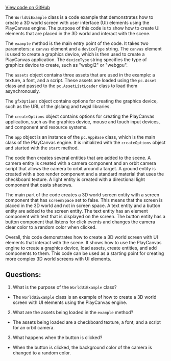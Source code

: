 [View code on GitHub](https://github.com/playcanvas/engine/examples/src/examples/user-interface/world-ui.tsx)

The `WorldUiExample` class is a code example that demonstrates how to create a 3D world screen with user interface (UI) elements using the PlayCanvas engine. The purpose of this code is to show how to create UI elements that are placed in the 3D world and interact with the scene. 

The `example` method is the main entry point of the code. It takes two parameters: a `canvas` element and a `deviceType` string. The `canvas` element is used to create a graphics device, which is then used to create a PlayCanvas application. The `deviceType` string specifies the type of graphics device to create, such as "webgl2" or "webgpu". 

The `assets` object contains three assets that are used in the example: a texture, a font, and a script. These assets are loaded using the `pc.Asset` class and passed to the `pc.AssetListLoader` class to load them asynchronously. 

The `gfxOptions` object contains options for creating the graphics device, such as the URL of the glslang and twgsl libraries. 

The `createOptions` object contains options for creating the PlayCanvas application, such as the graphics device, mouse and touch input devices, and component and resource systems. 

The `app` object is an instance of the `pc.AppBase` class, which is the main class of the PlayCanvas engine. It is initialized with the `createOptions` object and started with the `start` method. 

The code then creates several entities that are added to the scene. A camera entity is created with a camera component and an orbit camera script that allows the camera to orbit around a target. A ground entity is created with a box render component and a standard material that uses the checkboard texture. A light entity is created with a directional light component that casts shadows. 

The main part of the code creates a 3D world screen entity with a screen component that has `screenSpace` set to false. This means that the screen is placed in the 3D world and not in screen space. A text entity and a button entity are added to the screen entity. The text entity has an element component with text that is displayed on the screen. The button entity has a button component that listens for click events and changes the camera clear color to a random color when clicked. 

Overall, this code demonstrates how to create a 3D world screen with UI elements that interact with the scene. It shows how to use the PlayCanvas engine to create a graphics device, load assets, create entities, and add components to them. This code can be used as a starting point for creating more complex 3D world screens with UI elements.
## Questions: 
 1. What is the purpose of the `WorldUiExample` class?
- The `WorldUiExample` class is an example of how to create a 3D world screen with UI elements using the PlayCanvas engine.

2. What are the assets being loaded in the `example` method?
- The assets being loaded are a checkboard texture, a font, and a script for an orbit camera.

3. What happens when the button is clicked?
- When the button is clicked, the background color of the camera is changed to a random color.
